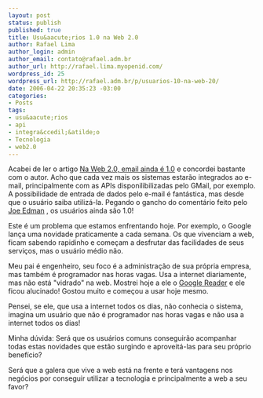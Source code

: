```yaml
--- 
layout: post
status: publish
published: true
title: Usu&aacute;rios 1.0 na Web 2.0
author: Rafael Lima
author_login: admin
author_email: contato@rafael.adm.br
author_url: http://rafael.lima.myopenid.com/
wordpress_id: 25
wordpress_url: http://rafael.adm.br/p/usuarios-10-na-web-20/
date: 2006-04-22 20:35:23 -03:00
categories: 
- Posts
tags: 
- usu&aacute;rios
- api
- integra&ccedil;&atilde;o
- Tecnologia
- web2.0
---
```

Acabei de ler o artigo <a title="Ler o artigo (nova janela)" target="_blank" href="http://www.meiobit.com/arq/007774.html">Na Web 2.0, email ainda &eacute; 1.0</a> e concordei bastante com o autor. Acho que cada vez mais os sistemas estar&atilde;o integrados ao e-mail, principalmente com as APIs disponilibilizadas pelo GMail, por exemplo. A possibilidade de entrada de dados pelo e-mail &eacute; fant&aacute;stica, mas desde que o usu&aacute;rio saiba utiliz&aacute;-la.
Pegando o gancho do coment&aacute;rio feito pelo <a title="Visitar o link (nova janela)" target="_blank" href="http://joeedman.blogspot.com/">Joe Edman</a> , os usu&aacute;rios ainda s&atilde;o 1.0!

Este &eacute; um problema que estamos enfrentando hoje. Por exemplo, o Google lan&ccedil;a uma novidade praticamente a cada semana. Os que vivenciam a web, ficam sabendo rapidinho e come&ccedil;am a desfrutar das facilidades de seus servi&ccedil;os, mas o usu&aacute;rio m&eacute;dio n&atilde;o.

Meu pai &eacute; engenheiro, seu foco &eacute; a administra&ccedil;&atilde;o de sua pr&oacute;pria empresa, mas tamb&eacute;m &eacute; programador nas horas vagas. Usa a internet diariamente, mas n&atilde;o est&aacute; "vidrado" na web. Mostrei hoje a ele o <a title="Visitar o Google Reader (nova janela)" target="_blank" href="http://reader.google.com">Google Reader</a> e ele ficou alucinado! Gostou muito e come&ccedil;ou a usar hoje mesmo.

Pensei, se ele, que usa a internet todos os dias, n&atilde;o conhecia o sistema, imagina um usu&aacute;rio que n&atilde;o &eacute; programador nas horas vagas e n&atilde;o usa a internet todos os dias!

Minha d&uacute;vida: Ser&aacute; que os usu&aacute;rios comuns conseguir&atilde;o acompanhar todas estas novidades que est&atilde;o surgindo e aproveit&aacute;-las para seu pr&oacute;prio benef&iacute;cio?

Ser&aacute; que a galera que vive a web est&aacute; na frente e ter&aacute; vantagens nos neg&oacute;cios por conseguir utilizar a tecnologia e principalmente a web a seu favor?
